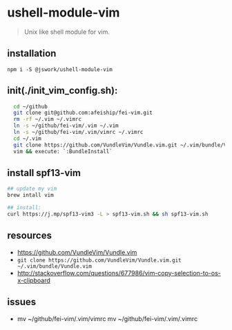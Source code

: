 # ushell-module-vim
> Unix like shell module for vim.

## installation
```shell
npm i -S @jswork/ushell-module-vim
```

## init(./init_vim_config.sh):
```bash
  cd ~/github
  git clone git@github.com:afeiship/fei-vim.git
  rm -rf ~/.vim ~/.vimrc
  ln -s ~/github/fei-vim/.vim ~/.vim
  ln -s ~/github/fei-vim/.vim/vimrc ~/.vimrc
  cd ~/.vim
  git clone https://github.com/VundleVim/Vundle.vim.git ~/.vim/bundle/Vundle.vim
  vim && execute: `:BundleInstall`
```

## install spf13-vim
```bash
## update my vim
brew intall vim

## install:
curl https://j.mp/spf13-vim3 -L > spf13-vim.sh && sh spf13-vim.sh
```

## resources
- https://github.com/VundleVim/Vundle.vim
- `git clone https://github.com/VundleVim/Vundle.vim.git ~/.vim/bundle/Vundle.vim`
- http://stackoverflow.com/questions/677986/vim-copy-selection-to-os-x-clipboard

## issues
+ mv ~/github/fei-vim/.vim/vimrc mv ~/github/fei-vim/.vim/.vimrc
